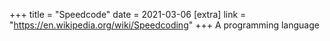 +++
title = "Speedcode"
date = 2021-03-06
[extra]
link = "https://en.wikipedia.org/wiki/Speedcoding"
+++
A programming language

